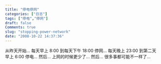 ```yaml
---
title: "停电停网"
categories: ["日志"]
tags: ["停电","停网"]
draft: false
Comments: true
slug: "stopping-power-network"
date: "2008-10-22 14:37:36"
---
```


从昨天开始...
每天早上 8:00 到每天下午 18:00 停网...
每天晚上 23:00 到第二天早上 6:00 停电...
然后... 上网的时候更少了...
然后... 很多事都可能不一样了...

